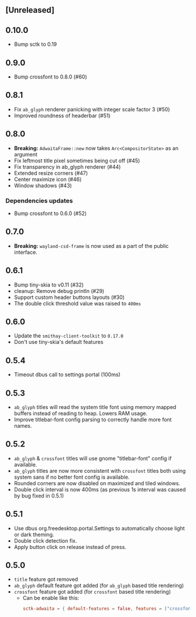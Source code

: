 ## [Unreleased]

## 0.10.0
- Bump sctk to 0.19

## 0.9.0
- Bump crossfont to 0.8.0 (#60)

## 0.8.1
- Fix `ab_glyph` renderer panicking with integer scale factor 3 (#50)
- Improved roundness of headerbar (#51)

## 0.8.0
- **Breaking:** `AdwaitaFrame::new` now takes `Arc<CompositorState>` as an argument
- Fix leftmost title pixel sometimes being cut off (#45)
- Fix transparency in ab_glyph renderer (#44)
- Extended resize corners (#47)
- Center maximize icon (#46)
- Window shadows (#43)

### Dependencies updates
- Bump crossfont to 0.6.0 (#52)

## 0.7.0
- **Breaking:** `wayland-csd-frame` is now used as a part of the public interface.

## 0.6.1
- Bump tiny-skia to v0.11 (#32) 
- cleanup: Remove debug println (#29) 
- Support custom header buttons layouts (#30)
- The double click threshold value was raised to `400ms`

## 0.6.0
- Update the `smithay-client-toolkit` to `0.17.0`
- Don't use tiny-skia's default features

## 0.5.4
- Timeout dbus call to settings portal (100ms)

## 0.5.3
- `ab_glyph` titles will read the system title font using memory mapped buffers instead of reading to heap.
  Lowers RAM usage.
- Improve titlebar-font config parsing to correctly handle more font names.

## 0.5.2
- `ab_glyph` & `crossfont` titles will use gnome "titlebar-font" config if available.
- `ab_glyph` titles are now more consistent with `crossfont` titles both using system sans
  if no better font config is available.
- Rounded corners are now disabled on maximized and tiled windows.
- Double click interval is now 400ms (as previous 1s interval was caused by bug fixed in 0.5.1)

## 0.5.1
- Use dbus org.freedesktop.portal.Settings to automatically choose light or dark theming.
- Double click detection fix.
- Apply button click on release instead of press.

## 0.5.0
- `title` feature got removed
- `ab_glyph` default feature got added (for `ab_glyph` based title rendering)
- `crossfont` feature got added (for `crossfont` based title rendering)
    - Can be enable like this: 
        ```toml
        sctk-adwaita = { default-features = false, features = ["crossfont"] }
        ```
